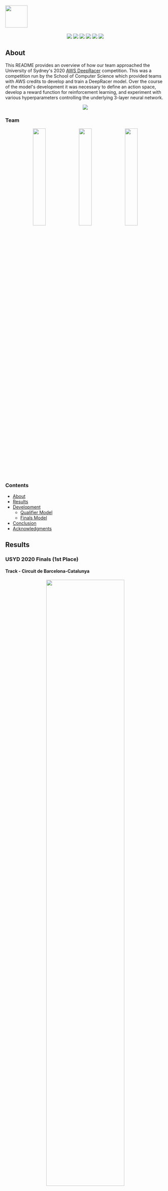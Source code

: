 # <img src="img/deepracer.png?raw=true" height="70">

<p align = center>
  <img src="https://img.shields.io/badge/-Python-3776AB?logo=python&logoColor=white"/>
  <img src="https://img.shields.io/badge/-AWS-232F3E?logo=amazon-aws&logoColor=white"/>
  <img src="https://img.shields.io/badge/-Sublime%20Text-DB6204?logo=sublime-text&logoColor=white"/>
  <img src="https://img.shields.io/badge/-Atom-239120?logo=atom&logoColor=white"/>
  <img src="https://img.shields.io/badge/-Git-D51007?logo=git&logoColor=white"/>
  <img src="https://img.shields.io/badge/-GitHub-181717?logo=github&logoColor=white"/>
</p>

## About
This README provides an overview of how our team approached the University of Sydney's 2020 [AWS DeepRacer](https://aws.amazon.com/deepracer/) competition. This was a competition run by the School of Computer Science which provided teams with AWS credits to develop and train a DeepRacer model. Over the course of the model's development it was necessary to define an action space, develop a reward function for reinforcement learning, and experiment with various hyperparameters controlling the underlying 3-layer neural network.

<p align="center">
<img src="img/fastest_lap.gif">
</p>

### Team
<p align="center">
<a href="https://www.linkedin.com/in/ashanabey01/"><img src="img/linkedin_profile_aa.png" width="28%"></a>
<a href="https://www.linkedin.com/in/georgia-markham-37a905180/"><img src="img/linkedin_profile_gm.png" width="28%"></a>
<a href="https://www.linkedin.com/in/matthewsuntup/"><img src="img/linkedin_profile_ms.png" width="28%"></a>
</p>

### Contents
- [About](#About)
- [Results](#Results)
- [Development](#Development)
  - [Qualifier Model](#Qualifier-Model)
  - [Finals Model](#Finals-Model)
- [Conclusion](#Conclusion)
- [Acknowledgments](#Acknowledgments)

## Results
### USYD 2020 Finals (1st Place)
#### Track - Circuit de Barcelona-Catalunya
<p align="center">
<img src="img/final_results.png" width="70%">
</p>

### USYD 2020 Qualifier (1st Place)
#### Track - 2019 DeepRacer Championship Cup
<p align="center">
<img src="img/qualifier_results.png" width="70%">
</p>

## Development
### Qualifier Model
#### Defining the action space
The qualifier track was the 2019 DeepRacer Championship Cup track, which is a relatively straightforward loop with minor turns. We chose an action space with as few actions as possible (to reduce training time) while maintaining what we believed to be necessary actions to complete the track at speed. We chose a maximum speed of 3 m/s as a result of trial and error racing similar models with 2 and 4 m/s maximum speeds. A slower speed of 1.5 m/s was also chosen, allowing the vehicle to achieve intermediate speeds by switching between the two. As the turns are relatively smooth on this track, we limited the steering to 20 degrees, but still found it useful to include an intermediate steering angle for smaller corrections.

<p align="center">
<img src="img/qualifier_action_space.png" width="80%">
</p>

#### Developing the reward function
Initially, we trained the model on the much simpler Oval and Bowtie tracks using a centreline-following reward function with an incentive for faster speeds while travelling straight.

<p align="center">
<img src="img/simple_tracks.png" width=80%>
</p>

The sub-rewards can be seen in this code snippet from [reward_simple.py](reward/dev/reward_simple.py):

```python
  # Strongly discourage going off track
  if not all_wheels_on_track or is_offtrack:
      reward = 1e-3
      return float(reward)

  # Give higher reward if the car is closer to centre line and vice versa
  # 0 if you're on edge of track, 1 if you're centre of track
  reward = 1 - distance_from_center/(track_width/2)

  # Reward going faster when the car isn't turning
  if abs(steering_angle) < STEERING_THRESHOLD and speed > SPEED_THRESHOLD:
      reward += speed/SPEED_MAX
```
We chose to add sub-rewards rather than multiply them, based on the experience of Daniel Gonzalez shared in "[An Advanced Guide to AWS DeepRacer](https://towardsdatascience.com/an-advanced-guide-to-aws-deepracer-2b462c37eea)".

We realised that a linear incentive for staying near the centre of the track would be limiting for the vehicle when it would be faster to "cut" the curvature of a turn. So the linear centreline sub-reward was replaced by a quadratic one, which meant the reward was less sensitive to small movements away from the centreline:

```python
# Give higher reward if the car is closer to centre line and vice versa
# 0 if you're on edge of track, 1 if you're centre of track
reward = 1 - (distance_from_center/(track_width/2))**2
```

An additional sub-reward was also included to encourage the vehicle to progress through the track faster relative to the number of steps taken (note the step-rate is constant at 15 Hz).
```python
# Reward progress
reward += progress/steps
```

Once the model was demonstrating a basic ability to follow the simple tracks, we moved onto the 2019 DeepRacer Championship Cup track.
<p align="center">
<img src="img/qualifier_track.png" width=40%>
</p>

A noticeable sticking point that the model ran into was an inability to take the North-West corner at high speeds (note this track is traversed anti-clockwise). Often it would approach the turn too quickly and be unable to position itself appropriately in time to take the turn successfully, an issue which we occasionally observed on other turns as well.  To address this, we implemented a method of detecting corners ahead of the vehicle using waypoint information and incentivised going slower in response to future corners.

```python
def identify_corner(waypoints, closest_waypoints, future_step):

    # Identify next waypoint and a further waypoint
    point_prev = waypoints[closest_waypoints[0]]
    point_next = waypoints[closest_waypoints[1]]
    point_future = waypoints[min(len(waypoints)-1,closest_waypoints[1]+future_step)]

    # Calculate headings to waypoints
    heading_current = math.degrees(math.atan2(point_prev[1]-point_next[1], point_prev[0] - point_next[0]))
    heading_future = math.degrees(math.atan2(point_prev[1]-point_future[1], point_prev[0]-point_future[0]))

    # Calculate the difference between the headings
    diff_heading = abs(heading_current-heading_future)

    # Check we didn't choose the reflex angle
    if diff_heading > 180:
        diff_heading = 360 - diff_heading

    # Calculate distance to further waypoint
    dist_future = np.linalg.norm([point_next[0]-point_future[0],point_next[1]-point_future[1]])  

    return diff_heading, dist_future
```

The `identify_corner()` function was used to identify whether a corner existed between the car and a specified waypoint in the future. However, the spacing of waypoints is not consistent, so searching a constant number of waypoints ahead for a corner risked causing the car to slow down unnecessarily if the corner was actually still far away. To mitigate this, after identifying a corner a check was implemented to determine if it is within a minimum distance of the car. If not, the function would be called again for a closer waypoint. We only ran this additional check to determine if an identified corner is so far away that there is still a straight portion of the track between the car and the corner. Due to our choice of parameters and the layout of this track, we found that if the `identify_corner()` function indicated that the track ahead was straight, the track between the car and the waypoint which was evaluated would generally also be straight even if the waypoints are spaced far apart.

```python
def select_speed(waypoints, closest_waypoints, future_step, mid_step):

    # Identify if a corner is in the future
    diff_heading, dist_future = identify_corner(waypoints, closest_waypoints, future_step)

    if diff_heading < TURN_THRESHOLD:
        # If there's no corner encourage going faster
        go_fast = True
    else:
        if dist_future < DIST_THRESHOLD:
            # If there is a corner and it's close encourage going slower
            go_fast = False
        else:
            # If the corner is far away, re-assess closer points
            diff_heading_mid, dist_mid = identify_corner(waypoints, closest_waypoints, mid_step)

            if diff_heading_mid < TURN_THRESHOLD:
                # If there's no corner encourage going faster
                go_fast = True
            else:
                # If there is a corner and it's close encourage going slower
                go_fast = False

    return go_fast
```
```python
# Implement speed incentive
go_fast = select_speed(waypoints, closest_waypoints, FUTURE_STEP, MID_STEP)

if go_fast and speed > SPEED_THRESHOLD:
    reward += 0.5

elif not go_fast and speed < SPEED_THRESHOLD:
    reward += 0.5  
```

These functions refer to various parameters which affect when the car is incentivised to go faster or slower. To determine what the best values of these were, it was useful to visualise their effect. Using the track data provided by the Autonomous Race Car Community's [waypoint-visualization](https://github.com/ARCC-RACE/waypoint-visualization) git repository, and again taking inspiration from the [Advanced Guide to AWS DeepRacer](https://towardsdatascience.com/an-advanced-guide-to-aws-deepracer-2b462c37eea) article, we developed our own visualisation tool ([qualifier_planner.py](planning/qualifier_planner.py)) which identifies regions of the track where our [reward_qualifier.py](reward/reward_qualifier.py) function would reward the car for going faster or slower.

<p align="center">
<img src="img/qualifier_planner.png" width=80%>
</p>

The points labelled "Bonus Fast" show the effect of the additional distance check implemented in the `select_speed()` function discussed earlier (i.e. points which would have been marked "Slow" if the distance check was not incorporated). The actual reward function does not differentiate between "Fast" and "Bonus Fast" regions.

#### Tuning Hyperparameters
Tuning the hyperparameters of the neural network was crucial to ensuring the model was trained in a practical timeframe. Between training sessions, we would assess the reward graph and the Amazon Kinesis video stream of the evaluation runs to inform the modification of hyperparameters. Training sessions were between 45 minutes and 3 hours depending on the length of the track, stability of the most recent model, and hyperparameters chosen.

The most significant indicator for tuning was the average percentage completion during evaluation (the red points in the reward graph). These represented how far the car progressed before driving off course during evaluation runs. Early in the training process, it was beneficial to prioritise exploration of the action space through faster learning. To achieve this we used greater values for the learning rate, and reduced the gradient descent batch size and number of epochs. The reward graph below shows an example of an early version of our qualifier model, using training parameters that encouraged much faster learning. The large variations in the average percentage completion (during evaluation) are reflective of this approach.

<p align="center">
<img src="img/qualifier_reward_graph_fast.png" width=50%>
</p>

As the model improved and our focus tended towards making minor adjustments to the driving style to benefit speed and reliability, we sought to stabilise learning. This was primarily achieved by reducing the learning rate, and increasing the gradient descent batch size, number of epochs, and number of experience episodes between each policy-updating iteration. The reward graph below is taken from one of the last training sessions on our qualifier model, and demonstrates more stable learning.

<p align="center">
<img src="img/qualifier_reward_graph_stable.png" width=50%>
</p>

### Finals Model
#### Redefining the action space
The finals track was the Circuit de Barcelona-Catalunya track, which consists of many sharp turns. It quickly became evident that our qualifier model would not be suited to the significantly different requirements of this track.
<p align="center">
<img src="img/finals_track.png" width=40%>
</p>

For the qualifier, we exclusively used the AWS DeepRacer console to setup the action space, however, this only allows for barebone customisation options, enforcing a linear distribution of actions. One of the greatest drawbacks of this was the wasted actions involving high speeds and high steering angles (as these are almost never used, unless the maximum speed was set very low). Manually modifying the action space is detailed in Kire Galev's "[AWS DeepRacer Expert Boot Camp](https://www.youtube.com/watch?v=BUMbqn4NqQA&ab_channel=AWSDeepRacerCommunity)", and allowed us to initialise the model with a linear space using a low max speed, and then increase the speeds of the actions with lower steering angles. Doing this forms a bell curve shape, which enables us to have fewer overall actions than a linear action space would have required for this track. The result of this was reduced training time, as the underlying neural network was smaller.

We found that it was best to train this model with the slow, linear action space until it could reliably complete the course, and then increase the speed of specific actions before training it further to learn how to adapt to the new speeds. Repeating this process allowed us to rapidly improve the race time of the model. The process required significant trial and error to gauge the limits of how much the action space could stably be modified between training. The modifications that were trained along the way (disregarding reverted attempts) are shown below.

<p align="center">
<img src="img/finals_action_space_mods.png" width=70%>
</p>

It was most effective to increase the speed of actions associated with slow speed and low steering angles, as these were only used when the vehicle was travelling straight and generally reflected the model being overly cautious. The action space of the model that was entered into the finals race is shown below.

<p align="center">
<img src="img/finals_action_space.png" width="70%">
</p>

#### Iterating the reward function
The reward function used for the qualifier was the basis for that of the finals track ([reward_final.py](rewards/reward_final.py)). Some modifications were made, including the removal of the distance check used when calling the ```identify_corner()``` function which ensured we weren't looking too far ahead, as the waypoints for this track were spaced much more consistently.

```python
def select_speed(waypoints, closest_waypoints, future_step):

    # Identify if a corner is in the future
    diff_heading, dist_future = identify_corner(waypoints, closest_waypoints, future_step)

    if diff_heading < TURN_THRESHOLD_SPEED:
        # If there's no corner encourage going faster
        go_fast = True
    else:
        # If there is a corner encourage slowing down
        go_fast = False

    return go_fast
```
The visualisation script was updated to reflect this change ([final_planner.py](planning/final_planner.py)) and again used to determine the parameters relating to the speed incentive.

<p align="center">
<img src="img/finals_speed_planner.png" width=80%>
</p>

The parameters determining when to incentivise faster speeds (visualised in the figure above) were chosen to be relatively conservative. However, this caused an issue because we were originally only incentivising straight driving (i.e. low steering angles) when faster speeds were also being incentivised. This resulted in swerving behaviour emerging throughout slower regions of the track. To address this, we added a sub-reward for maintaining steering angles within a bounded range. The condition for this to be applied used the same ```identify_corner()``` function that the speed sub-reward utilised, but with different parameters. This allowed us to encourage straighter driving over regions of the track where we did not necessarily want to incentivise faster speeds.

```python
def select_straight(waypoints, closest_waypoints, future_step):

    # Identify if a corner is in the future
    diff_heading, dist_future = identify_corner(waypoints, closest_waypoints, future_step)

    if diff_heading < TURN_THRESHOLD_STRAIGHT:
        # If there's no corner encourage going straighter
        go_straight = True
    else:
        # If there is a corner don't encourage going straighter
        go_straight = False

    return go_straight
```

<p align="center">
<img src="img/finals_straight_planner.png" width=80%>
</p>

Finally, to push the model to achieve faster lap times, the sub-reward incentivising progress was also modified in an attempt to achieve specific targets. Since steps occur at a rate of 15Hz (representing each action taken by the model), we were able to set a ```TOTAL_NUM_STEPS``` parameter to a value corresponding to a specific desired lap time. We modified this number as the car achieved better lap times, generally setting it to be slightly below that of its previous best lap time. In the final training sessions we were aiming for a 45 second lap, and so set this value to 675 steps.

```python
# Every 50 steps, if it's ahead of expected position, give reward relative
# to how far ahead it is
if (steps % 50) == 0 and progress/100 > (steps/TOTAL_NUM_STEPS):
    # reward += 2.22 for each second faster than 45s projected
    reward += progress - (steps/TOTAL_NUM_STEPS)*100
```

## Conclusion
If nothing else, DeepRacer offers an exciting and fun application of machine learning. We all found this project to be an enjoyable activity to do alongside university studies and work commitments. While our team had a mix of past experiences with AWS and artificial intelligence, for all of us this was the first hands on experience we had with reinforcement learning algorithms. As is evident in the various articles referenced throughout this README, there's a lot more to explore in DeepRacer. If we do end up diving further into DeepRacer as hobby, I think we would all be keen to further leverage our familiarity with ROS and explore local training, as well as researching more into the inner workings of the training process.

## Acknowledgments
Our team would like to thank Zhiyong Wang from the University of Sydney for organising the competition, as well as Zoran Talesk and Jenny Davies from Amazon for their support throughout the development of our model.
